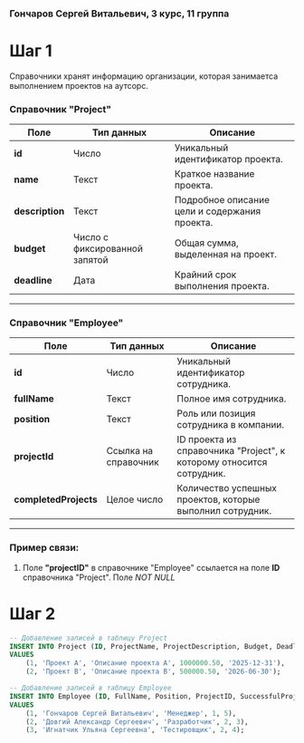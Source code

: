### Гончаров Сергей Витальевич, 3 курс, 11 группа

# Шаг 1
Справочники хранят информацию организации, которая занимаетса выполнением проектов на аутсорс.
### Справочник "Project"

| Поле                | Тип данных              | Описание                                                   |
|---------------------|-------------------------|-----------------------------------------------------------|
| **id**             | Число                   | Уникальный идентификатор проекта.                         |
| **name**     | Текст                   | Краткое название проекта.                                 |
| **description** | Текст                | Подробное описание цели и содержания проекта.             |
| **budget**          | Число с фиксированной запятой | Общая сумма, выделенная на проект.                        |
| **deadline**        | Дата                    | Крайний срок выполнения проекта.                          |

---

### Справочник "Employee"

| Поле                 | Тип данных              | Описание                                                   |
|----------------------|-------------------------|-----------------------------------------------------------|
| **id**              | Число                   | Уникальный идентификатор сотрудника.                      |
| **fullName**        | Текст                   | Полное имя сотрудника.                                    |
| **position**        | Текст                   | Роль или позиция сотрудника в компании.                   |
| **projectId**       | Ссылка на справочник    | ID проекта из справочника "Project", к которому относится сотрудник. |
| **completedProjects** | Целое число       | Количество успешных проектов, которые выполнил сотрудник. |

---

### Пример связи:
1. Поле **"projectID"** в справочнике "Employee" ссылается на поле **ID** справочника "Project". Поле _NOT NULL_

# Шаг 2

```sql
-- Добавление записей в таблицу Project
INSERT INTO Project (ID, ProjectName, ProjectDescription, Budget, Deadline)
VALUES
    (1, 'Проект A', 'Описание проекта A', 1000000.50, '2025-12-31'),
    (2, 'Проект B', 'Описание проекта B', 500000.50, '2026-06-30');

-- Добавление записей в таблицу Employee
INSERT INTO Employee (ID, FullName, Position, ProjectID, SuccessfulProjectsCount)
VALUES
    (1, 'Гончаров Сергей Витальевич', 'Менеджер', 1, 5),
    (2, 'Довгий Александр Сергеевич', 'Разработчик', 2, 3),
    (3, 'Игнатчик Ульяна Сергеевна', 'Тестировщик', 2, 4);
```
